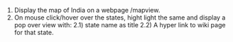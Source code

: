 1. Display the map of India on a webpage /mapview.
2. On mouse click/hover over the states, hight light the same and display a pop over view with:
     2.1) state name as title
     2.2) A hyper link to wiki page for that state.
